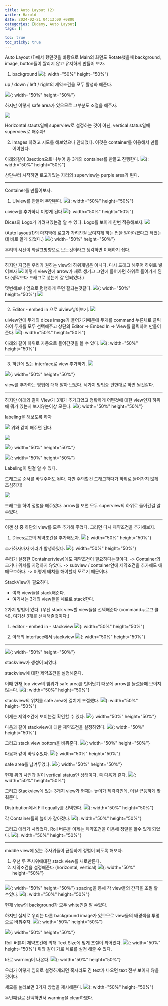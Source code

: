 ```yaml
---
title: Auto Layout (2)
writer: Harold
date: 2024-02-21 04:13:00 +0800
categories: [Udemy, Auto Layout]
tags: []

toc: true
toc_sticky: true
---
```

Auto Layout (1)에서 했던것을 바탕으로
Main의 화면도 Rotate했을때 background, image, button들이 짤리지 않고 유지하게 만들어 보자.

1. background
![](https://velog.velcdn.com/images/haroldfromk/post/024db107-c200-45a2-8672-bc56997ef7df/image.png){: width="50%" height="50%"}

up / down / left / right의 제약조건을 모두 활성화 해준다.

![](https://velog.velcdn.com/images/haroldfromk/post/fb8d7793-c2b4-4a64-9541-f390c13c7cba/image.png){: width="50%" height="50%"}

하지만 이렇게 safe area가 있으므로 그부분도 조절을 해주자.

![](https://velog.velcdn.com/images/haroldfromk/post/033ea5b2-182a-4b92-b7a8-20c185b7e6f8/image.png)

Horizontal stauts일때 superview로 설정하는 것이 아닌, vertical status일때 superview로 해주자!

2. images
하려고 시도를 해보았으나 안되었다. 이것은 container를 이용해서 만들어야한다.

아래와같이 3section으로 나누어 총 3개의 container를 만들고 진행한다.
![](https://velog.velcdn.com/images/haroldfromk/post/0eefa7e7-c2f7-4074-8441-6020290d05f3/image.png){: width="50%" height="50%"}

상단부터 시작하면 로고가있는 자리의 superview는 purple area가 된다.

---
Container를 만들어보자.

1. UIview를 만들어 주면된다.
![](https://velog.velcdn.com/images/haroldfromk/post/780ad471-333e-4f00-aa0f-daa8f26d6710/image.png){: width="50%" height="50%"}

uiview를 추가하니 이렇게 된다
![](https://velog.velcdn.com/images/haroldfromk/post/233d4456-f328-401e-9142-4ee791540934/image.png){: width="50%" height="50%"}

Dices의 Logo가 가려져있는걸 알 수 있다.
Logo를 보이게 한번 적용해보자.
![](https://velog.velcdn.com/images/haroldfromk/post/b0c4302a-fab5-4919-9365-4df15ff77655/image.gif)

(Auto layout(1)의 마지막에 로고가 가려진걸 보여지게 하는 법을 알아야겠다고 적었는데 바로 알게 되었다.)
![](https://velog.velcdn.com/images/haroldfromk/post/cf8ab2eb-b7be-4592-a771-7fe4b47cd318/image.png){: width="50%" height="50%"}

우리의 시선이 화살표방향으로 보는것이라고 생각하면 이해하기 쉽다.

---
하지만 지금은 우리가 원하는 view의 하위개념은 아니다.
다시 드래그 해주어 하위로 넣어보자
![](https://velog.velcdn.com/images/haroldfromk/post/053e069e-cc88-4e87-8bcc-60717703f947/image.gif)
이렇게 view안에 arrow가 새로 생기고 그안에 들어가면 하위로 들어가게 된다 
(생각보다 드래그로 넣는게 잘 안되었다.)

몇번해보니 옆으로 평행하게 두면 잘되는것같다.
![](https://velog.velcdn.com/images/haroldfromk/post/439ca4db-dc66-44e8-9c26-64d4518d96d9/image.png){: width="50%" height="50%"}
![](https://velog.velcdn.com/images/haroldfromk/post/bd0c0f19-b0de-4795-b5a2-ee00520a5fdf/image.gif)

---
2. Editor - embed in 으로 uiview넣어보기.
![](https://velog.velcdn.com/images/haroldfromk/post/22e8cf4c-df62-4ea2-bf55-b79c334d09d1/image.gif)

uiview안에 두개의 dices image가 들어가기때문에 두개를 command 누른채로 클릭하여 두개를 모두 선택해주고
상단의 Editor -> Embed In -> View를 클릭하여 만들어준다.
![](https://velog.velcdn.com/images/haroldfromk/post/5a543279-648e-4e9f-94bd-a5a1e0fa0341/image.png){: width="50%" height="50%"}

아래와 같이 하위로 자동으로 들어간것을 볼 수 있다.
![](https://velog.velcdn.com/images/haroldfromk/post/f0d54283-9873-4eb1-a427-f8374b01e587/image.png){: width="50%" height="50%"}

---
3. 하단에 있는 interface로 view 추가하기.
![](https://velog.velcdn.com/images/haroldfromk/post/d2ba3086-deb9-4a16-9745-8729d0ce9ba5/image.gif)

![](https://velog.velcdn.com/images/haroldfromk/post/874ee17f-8651-48c7-ae5f-e69df74bf2e9/image.png){: width="50%" height="50%"}

view를 추가하는 방법에 대해 알아 보았다.
세가지 방법중 편한대로 하면 될것같다.

---
하지만 아래와 같이 View가 3개가 추가되었고 정확하게 어떤것에 대한 view인지 하위에 뭐가 있는지 보지않는이상 모른다. 
![](https://velog.velcdn.com/images/haroldfromk/post/459482ba-7973-4d5e-a0ae-f76c3283aa3c/image.png){: width="50%" height="50%"}

labeling을 해보도록 하자

![](https://velog.velcdn.com/images/haroldfromk/post/7b36fafa-91fb-4710-b3f5-bd8a36f25a0c/image.png)
위와 같이 해주면 된다.

![](https://velog.velcdn.com/images/haroldfromk/post/53888a50-046e-482f-963f-39d97e010c90/image.gif)

![](https://velog.velcdn.com/images/haroldfromk/post/0d7f7e21-a44c-4990-8e63-d5df93efe701/image.png){: width="50%" height="50%"}

![](https://velog.velcdn.com/images/haroldfromk/post/9a395718-6a7e-471b-89ec-cda6c595af8c/image.png){: width="50%" height="50%"}

Labeling이 된걸 알 수 있다.

드래그로 순서를 바꿔주어도 된다.
다만 주의할건 드래그하다가 하위로 들어가지 않게 조심하자!

![](https://velog.velcdn.com/images/haroldfromk/post/753c986f-a6fc-4d6e-a084-1779042b1ce1/image.png)

드래그를 하여 정렬을 해주었다.
arrow를 보면 모두 superview의 하위로 들어간걸 알수있다.

---
이젠 상 중 하단의 view를 모두 추가해 주었다.
그러면 다시 제약조건을 추가해보자.

1. Dices로고의 제약조건을 추가해보자.
![](https://velog.velcdn.com/images/haroldfromk/post/9954367a-97ae-4078-8540-742470aec5fd/image.png){: width="50%" height="50%"}

추가하자마자 에러가 발생하였다.
![](https://velog.velcdn.com/images/haroldfromk/post/d7da82ee-e9a1-46be-a752-7e4a314e1d86/image.png){: width="50%" height="50%"}

우리가 설정한 Container(view)에도 제약조건이 필요하다는것이다.
-> Container의 크기나 위치를 지정하지 않았다.
-> subview / container안에 제약조건을 추가해도 애매모호하다.
-> 어떻게 배치를 해야할지 모르기 때문이다.

StackView가 필요하다.
- 여러 view들을 stack해준다.
- 여기서는 3개의 view들을 세로로 stack한다.

2가지 방법이 있다.
(우선 stack view할 view들을 선택해준다 (command누르고 클릭), 여기선 3개를 선택해줄것이다.)
1. editor - embed in - stackview
![](https://velog.velcdn.com/images/haroldfromk/post/4cc45790-5822-4efa-beba-85cc344176b7/image.png){: width="50%" height="50%"}


2. 아래의 interface에서 stackview
![](https://velog.velcdn.com/images/haroldfromk/post/ee6d852a-4f9c-44df-87c6-b620e5ccd0ad/image.png){: width="50%" height="50%"}

---
![](https://velog.velcdn.com/images/haroldfromk/post/43f0a457-b12b-4a4b-8674-0835ee295379/image.png){: width="50%" height="50%"}

stackview가 생성이 되었다.

stackview에 대한 제약조건을 설정해준다.

이때 현재 top view의 범위가 safe area를 벗어낫기 때문에 arrow를 눌렀을때 보이지 않는다.
![](https://velog.velcdn.com/images/haroldfromk/post/fb43cb6a-e126-40e6-8406-1f13fe20a3ff/image.png){: width="50%" height="50%"}

stackview의 위치를 safe area에 걸치게 조절했다.
![](https://velog.velcdn.com/images/haroldfromk/post/6c851904-8153-4dfa-ba71-26f26127198f/image.png){: width="50%" height="50%"}

이제는 제약조건에 보이는걸 확인할 수 있다.
![](https://velog.velcdn.com/images/haroldfromk/post/07e77295-e2fe-413a-8852-328fddcde356/image.png){: width="50%" height="50%"}

다음과 같이 stackview에 대한 제약조건을 설정하였다.
![](https://velog.velcdn.com/images/haroldfromk/post/e8e5106c-931f-49cb-b650-97cb28274556/image.png){: width="50%" height="50%"}

그리고 stack view bottom을 바꿔준다.
![](https://velog.velcdn.com/images/haroldfromk/post/aba0a179-24de-4479-a644-2ed208fa42a5/image.png){: width="50%" height="50%"}

다음과 같이 바꿔주었다.
![](https://velog.velcdn.com/images/haroldfromk/post/137b2fde-977c-499b-bf9e-04c57bb81352/image.png){: width="50%" height="50%"}

safe area를 남겨두었다.
![](https://velog.velcdn.com/images/haroldfromk/post/a33e8ce2-61bf-4244-a510-c2c56b8ab4c1/image.png){: width="50%" height="50%"}

현재 위의 사진과 같이 vertical status인 상태이다.
즉 다음과 같다.
![](https://velog.velcdn.com/images/haroldfromk/post/e13aca7c-78e5-4bab-a92b-31861be09052/image.png){: width="50%" height="50%"}

그리고 Stackview에 있는 3개지 view가 현재는 높이가 제각각인데, 이걸 균등하게 맞춰준다.

Distribution에서 Fill equally를 선택한다.
![](https://velog.velcdn.com/images/haroldfromk/post/22f9320b-4838-428d-8b50-4d385baf0262/image.png){: width="50%" height="50%"}

각 Container들의 높이가 같아졌다.
![](https://velog.velcdn.com/images/haroldfromk/post/db7a8879-598e-4c90-a0aa-d09acbbba924/image.png){: width="50%" height="50%"}

그리고 에러가 사라졌다.
Roll 버튼을 이제는 제약조건을 이용해 정렬을 할수 있게 되었다.
![](https://velog.velcdn.com/images/haroldfromk/post/a94f1b4f-4221-4d31-8615-5b00120a6479/image.png){: width="50%" height="50%"}

---
middle view에 있는 주사위들이 균등하게 정렬이 되도록 해보자.

1. 우선 두 주사위에대한 stack view를 새로만든다.
2. 제약조건을 설정해준다 (horizontal, vertical)
![](https://velog.velcdn.com/images/haroldfromk/post/b2f7ce9a-d8a7-442c-af10-141e8648c2e3/image.png){: width="50%" height="50%"}
---
![](https://velog.velcdn.com/images/haroldfromk/post/24706a86-84fa-4e1e-9894-17622a02f482/image.png){: width="50%" height="50%"}
spacing을 통해 각 view들의 간격을 조절 할 수있다.
![](https://velog.velcdn.com/images/haroldfromk/post/7168f515-95c4-41c7-954e-9e3c2ac62367/image.png){: width="50%" height="50%"}

현재 view의 background가 모두 white인걸 알 수있다.

하지만 실제로 우리는 다른 background image가 있으므로 view들의 배경색을 투명으로 바꿔주자.
![](https://velog.velcdn.com/images/haroldfromk/post/01a3143a-12a4-4853-a4c4-3f7bd2937066/image.png){: width="50%" height="50%"}

![](https://velog.velcdn.com/images/haroldfromk/post/2f15df41-76e5-4603-a1fa-a19bb1e0f920/image.png){: width="50%" height="50%"}

Roll 버튼이 제약조건에 의해 Text Size에 맞게 조절이 되어있다.
![](https://velog.velcdn.com/images/haroldfromk/post/6860a752-1f6b-4dba-87ae-7b4aa9ea21df/image.png){: width="50%" height="50%"}
위와 같이 가로 세로를 설정 해줄 수 있다.

바로 warning이 나온다.
![](https://velog.velcdn.com/images/haroldfromk/post/512210b6-b12d-422e-aee9-72da70e6f14e/image.png){: width="50%" height="50%"}

우리가 이렇게 임의로 설정하게되면 혹시라도 긴 text가 나오면 text 전부 보이지 않을 것이다.

세모를 눌러보면 3가지 방법을 제시해준다.
![](https://velog.velcdn.com/images/haroldfromk/post/8694b693-406b-44c6-8a4e-882a44339051/image.png){: width="50%" height="50%"}

두번째걸로 선택하면서 warning을 clear하였다.